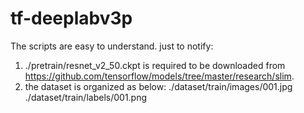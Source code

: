 # tf-deeplabv3p

The scripts are easy to understand.
just to notify:
1. ./pretrain/resnet_v2_50.ckpt is required to be downloaded from https://github.com/tensorflow/models/tree/master/research/slim.
2. the dataset is organized as below:
   ./dataset/train/images/001.jpg
   ./dataset/train/labels/001.png
